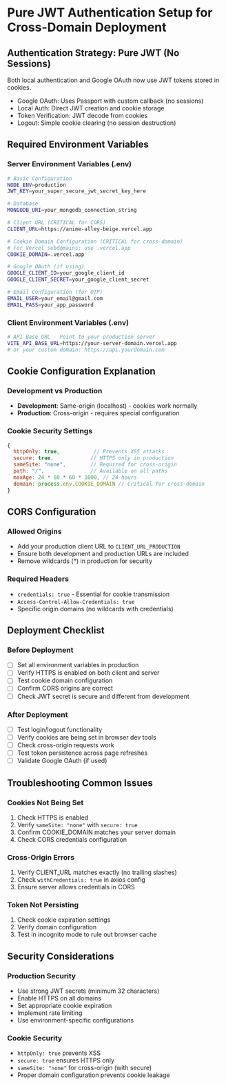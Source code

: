 # Pure JWT Authentication Setup for Cross-Domain Deployment

## Authentication Strategy: Pure JWT (No Sessions)

Both local authentication and Google OAuth now use JWT tokens stored in cookies.

- Google OAuth: Uses Passport with custom callback (no sessions)
- Local Auth: Direct JWT creation and cookie storage
- Token Verification: JWT decode from cookies
- Logout: Simple cookie clearing (no session destruction)

## Required Environment Variables

### Server Environment Variables (.env)

```bash
# Basic Configuration
NODE_ENV=production
JWT_KEY=your_super_secure_jwt_secret_key_here

# Database
MONGODB_URI=your_mongodb_connection_string

# Client URL (CRITICAL for CORS)
CLIENT_URL=https://anime-alley-beige.vercel.app

# Cookie Domain Configuration (CRITICAL for cross-domain)
# For Vercel subdomains: use .vercel.app
COOKIE_DOMAIN=.vercel.app

# Google OAuth (if using)
GOOGLE_CLIENT_ID=your_google_client_id
GOOGLE_CLIENT_SECRET=your_google_client_secret

# Email Configuration (for OTP)
EMAIL_USER=your_email@gmail.com
EMAIL_PASS=your_app_password
```

### Client Environment Variables (.env)

```bash
# API Base URL - Point to your production server
VITE_API_BASE_URL=https://your-server-domain.vercel.app
# or your custom domain: https://api.yourdomain.com
```

## Cookie Configuration Explanation

### Development vs Production

- **Development**: Same-origin (localhost) - cookies work normally
- **Production**: Cross-origin - requires special configuration

### Cookie Security Settings

```javascript
{
  httpOnly: true,           // Prevents XSS attacks
  secure: true,            // HTTPS only in production
  sameSite: "none",        // Required for cross-origin
  path: "/",               // Available on all paths
  maxAge: 24 * 60 * 60 * 1000, // 24 hours
  domain: process.env.COOKIE_DOMAIN // Critical for cross-domain
}
```

## CORS Configuration

### Allowed Origins

- Add your production client URL to `CLIENT_URL_PRODUCTION`
- Ensure both development and production URLs are included
- Remove wildcards (\*) in production for security

### Required Headers

- `credentials: true` - Essential for cookie transmission
- `Access-Control-Allow-Credentials: true`
- Specific origin domains (no wildcards with credentials)

## Deployment Checklist

### Before Deployment

- [ ] Set all environment variables in production
- [ ] Verify HTTPS is enabled on both client and server
- [ ] Test cookie domain configuration
- [ ] Confirm CORS origins are correct
- [ ] Check JWT secret is secure and different from development

### After Deployment

- [ ] Test login/logout functionality
- [ ] Verify cookies are being set in browser dev tools
- [ ] Check cross-origin requests work
- [ ] Test token persistence across page refreshes
- [ ] Validate Google OAuth (if used)

## Troubleshooting Common Issues

### Cookies Not Being Set

1. Check HTTPS is enabled
2. Verify `sameSite: "none"` with `secure: true`
3. Confirm COOKIE_DOMAIN matches your server domain
4. Check CORS credentials configuration

### Cross-Origin Errors

1. Verify CLIENT_URL matches exactly (no trailing slashes)
2. Check `withCredentials: true` in axios config
3. Ensure server allows credentials in CORS

### Token Not Persisting

1. Check cookie expiration settings
2. Verify domain configuration
3. Test in incognito mode to rule out browser cache

## Security Considerations

### Production Security

- Use strong JWT secrets (minimum 32 characters)
- Enable HTTPS on all domains
- Set appropriate cookie expiration
- Implement rate limiting
- Use environment-specific configurations

### Cookie Security

- `httpOnly: true` prevents XSS
- `secure: true` ensures HTTPS only
- `sameSite: "none"` for cross-origin (with secure)
- Proper domain configuration prevents cookie leakage

